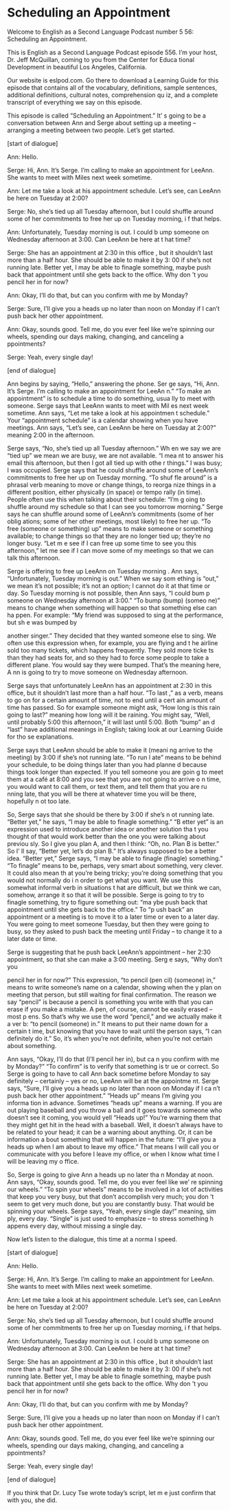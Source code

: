 # Scheduling an Appointment

Welcome to English as a Second Language Podcast number 5 56: Scheduling an Appointment.

This is English as a Second Language Podcast episode 556.  I’m your host, Dr. Jeff McQuillan, coming to you from the Center for Educa tional Development in beautiful Los Angeles, California.

Our website is eslpod.com.  Go there to download a Learning Guide for this episode that contains all of the vocabulary, definitions, sample sentences, additional definitions, cultural notes, comprehension qu iz, and a complete transcript of everything we say on this episode.

This episode is called “Scheduling an Appointment.”  It’ s going to be a conversation between Ann and Serge about setting up a meeting – arranging a meeting between two people.  Let’s get started.

[start of dialogue]

Ann:  Hello.

Serge:  Hi, Ann.  It’s Serge.  I’m calling to make an  appointment for LeeAnn.  She wants to meet with Miles next week sometime.

Ann:  Let me take a look at his appointment schedule.  Let’s see, can LeeAnn be here on Tuesday at 2:00?

Serge:  No, she’s tied up all Tuesday afternoon, but I could shuffle around some of her commitments to free her up on Tuesday morning, i f that helps.

Ann:  Unfortunately, Tuesday morning is out.  I could b ump someone on Wednesday afternoon at 3:00.  Can LeeAnn be here at t hat time?

Serge:  She has an appointment at 2:30 in this office , but it shouldn’t last more than a half hour.  She should be able to make it by 3: 00 if she’s not running late. Better yet, I may be able to finagle something, maybe push back that appointment until she gets back to the office.  Why don ’t you pencil her in for now?

Ann:  Okay, I’ll do that, but can you confirm with me by Monday?

 Serge:  Sure, I’ll give you a heads up no later than noon on Monday if I can’t push back her other appointment.

Ann:  Okay, sounds good.  Tell me, do you ever feel like we’re spinning our wheels, spending our days making, changing, and canceling a ppointments?

Serge:  Yeah, every single day!

[end of dialogue]

Ann begins by saying, “Hello,” answering the phone.  Ser ge says, “Hi, Ann.  It’s Serge.  I’m calling to make an appointment for LeeAn n.”  “To make an appointment” is to schedule a time to do something, usua lly to meet with someone.  Serge says that LeeAnn wants to meet with Mil es next week sometime.  Ann says, “Let me take a look at his appointmen t schedule.”  Your “appointment schedule” is a calendar showing when you have  meetings.  Ann says, “Let’s see, can LeeAnn be here on Tuesday at 2:00?” meaning 2:00 in the afternoon.

Serge says, “No, she’s tied up all Tuesday afternoon.”  Wh en we say we are “tied up” we mean we are busy, we are not available.  “I mea nt to answer his email this afternoon, but then I got all tied up with othe r things.”  I was busy; I was occupied.  Serge says that he could shuffle around some of  LeeAnn’s commitments to free her up on Tuesday morning.  “To shuf fle around” is a phrasal verb meaning to move or change things, to reorga nize things in a different position, either physically (in space) or tempo rally (in time).  People often use this when talking about their schedule: “I’m g oing to shuffle around my schedule so that I can see you tomorrow morning.”  Serge says he can shuffle around some of LeeAnn’s commitments (some of her oblig ations; some of her other meetings, most likely) to free her up.  “To free (someone or something) up” means to make someone or something available; to change things so that they are no longer tied up; they’re no longer busy.  “Let m e see if I can free up some time to see you this afternoon,” let me see if I can move  some of my meetings so that we can talk this afternoon.

Serge is offering to free up LeeAnn on Tuesday morning .  Ann says, “Unfortunately, Tuesday morning is out.”  When we say som ething is “out,” we mean it’s not possible; it’s not an option; I cannot do it at that time or day.  So Tuesday morning is not possible, then Ann says, “I could bum p someone on Wednesday afternoon at 3:00.”  “To bump (bump) (someo ne)” means to change when something will happen so that something else can ha ppen.  For example: “My friend was supposed to sing at the performance, but sh e was bumped by

 another singer.”  They decided that they wanted someone else to sing.  We often use this expression when, for example, you are flying and t he airline sold too many tickets, which happens frequently.  They sold more ticke ts than they had seats for, and so they had to force some people to take a different plane.  You would say they were bumped.  That’s the meaning here, A nn is going to try to move someone on Wednesday afternoon.

Serge says that unfortunately LeeAnn has an appointment at 2:30 in this office, but it shouldn’t last more than a half hour.  “To last ,” as a verb, means to go on for a certain amount of time, not to end until a cert ain amount of time has passed. So for example someone might ask, “How long is this rain going to last?” meaning how long will it be raining.  You might say, “Well, until probably 5:00 this afternoon,” it will last until 5:00.  Both “bump” an d “last” have additional meanings in English; taking look at our Learning Guide for tho se explanations.

Serge says that LeeAnn should be able to make it (meani ng arrive to the meeting) by 3:00 if she’s not running late.  “To run l ate” means to be behind your schedule, to be doing things later than you had planne d because things took longer than expected.  If you tell someone you are goin g to meet them at a café at 8:00 and you see that you are not going to arrive o n time, you would want to call them, or text them, and tell them that you are ru nning late, that you will be there at whatever time you will be there, hopefully n ot too late.

So, Serge says that she should be there by 3:00 if she’s n ot running late.  “Better yet,” he says, “I may be able to finagle something.”  “B etter yet” is an expression used to introduce another idea or another solution tha t you thought of that would work better than the one you were talking about previou sly.  So I give you plan A, and then I think: “Oh, no.  Plan B is better.”  So I’ ll say, “Better yet, let’s do plan B.”  It’s always supposed to be a better idea.  “Better yet,” Serge says, “I may be able to finagle (finagle) something.”  “To finagle”  means to be, perhaps, very smart about something, very clever.  It could also mean th at you’re being tricky; you’re doing something that you would not normally do i n order to get what you want.  We use this somewhat informal verb in situations t hat are difficult, but we think we can, somehow, arrange it so that it will be possible.  Serge is going to try to finagle something, try to figure something out: “ma ybe push back that appointment until she gets back to the office.”  To “p ush back” an appointment or a meeting is to move it to a later time or even to a later day.  You were going to meet someone Tuesday, but then they were going to busy, so  they asked to push back the meeting until Friday – to change it to a later date or time.

Serge is suggesting that he push back LeeAnn’s appointment  – her 2:30 appointment, so that she can make a 3:00 meeting.  Serg e says, “Why don’t you

 pencil her in for now?”  This expression, “to pencil (pen cil) (someone) in,” means to write someone’s name on a calendar, showing when the y plan on meeting that person, but still waiting for final confirmation.  The  reason we say “pencil” is because a pencil is something you write with that you can erase if you make a mistake.  A pen, of course, cannot be easily erased – most p ens.  So that’s why we use the word “pencil,” and we actually make it a ver b: “to pencil (someone) in.”  It means to put their name down for a certain t ime, but knowing that you have to wait until the person says, “I can definitely do it.”  So, it’s when you’re not definite, when you’re not certain about something.

Ann says, “Okay, I’ll do that (I’ll pencil her in), but ca n you confirm with me by Monday?”  “To confirm” is to verify that something is tr ue or correct.  So Serge is going to have to call Ann back sometime before Monday to  say definitely – certainly – yes or no, LeeAnn will be at the appointme nt.  Serge says, “Sure, I’ll give you a heads up no later than noon on Monday if I ca n’t push back her other appointment.”  “Heads up” means I’m giving you informa tion in advance. Sometimes “heads up” means a warning.  If you are out playing baseball and you throw a ball and it goes towards someone who doesn’t see  it coming, you would yell “Heads up!”  You’re warning them that they might get hit in the head with a baseball.  Well, it doesn’t always have to be related to  your head; it can be a warning about anything.  Or, it can be information a bout something that will happen in the future: “I’ll give you a heads up when I  am about to leave my office.”  That means I will call you or communicate with  you before I leave my office, or when I know what time I will be leaving my o ffice.

So, Serge is going to give Ann a heads up no later tha n Monday at noon.  Ann says, “Okay, sounds good.  Tell me, do you ever feel like we’ re spinning our wheels.”  “To spin your wheels” means to be involved in a lot of activities that keep you very busy, but that don’t accomplish very much; you don ’t seem to get very much done, but you are constantly busy.  That would be  spinning your wheels.  Serge says, “Yeah, every single day!” meaning, sim ply, every day. “Single” is just used to emphasize – to stress something h appens every day, without missing a single day.

Now let’s listen to the dialogue, this time at a norma l speed.

[start of dialogue]

Ann:  Hello.

Serge:  Hi, Ann.  It’s Serge.  I’m calling to make an  appointment for LeeAnn.  She wants to meet with Miles next week sometime.

 Ann:  Let me take a look at his appointment schedule.  Let’s see, can LeeAnn be here on Tuesday at 2:00?

Serge:  No, she’s tied up all Tuesday afternoon, but I could shuffle around some of her commitments to free her up on Tuesday morning, i f that helps.

Ann:  Unfortunately, Tuesday morning is out.  I could b ump someone on Wednesday afternoon at 3:00.  Can LeeAnn be here at t hat time?

Serge:  She has an appointment at 2:30 in this office , but it shouldn’t last more than a half hour.  She should be able to make it by 3: 00 if she’s not running late. Better yet, I may be able to finagle something, maybe push back that appointment until she gets back to the office.  Why don ’t you pencil her in for now?

Ann:  Okay, I’ll do that, but can you confirm with me by Monday?

Serge:  Sure, I’ll give you a heads up no later than noon on Monday if I can’t push back her other appointment.

Ann:  Okay, sounds good.  Tell me, do you ever feel like we’re spinning our wheels, spending our days making, changing, and canceling a ppointments?

Serge:  Yeah, every single day!

[end of dialogue]

If you think that Dr. Lucy Tse wrote today’s script, let m e just confirm that with you, she did.






